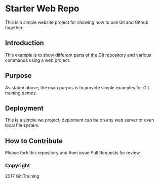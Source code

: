 # Starter Web Repo

This is a simple website project for showing how to use Git ahd Github together.

## Introduction

This example is to show different parts of the Git repository and various commands using a web project.

## Purpose

As stated above, the main purpos is to provide simple examples for Git training demos.

## Deployment

This is a simple we project, deploment can be on any web server or even local file system.

## How to Contribute

Please fork this repository and then issue Pull Requests for review.

### Copyright
2017 Git.Training